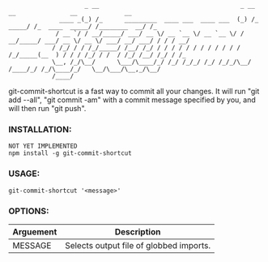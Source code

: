 
                         _ __                                       _ __             __               __             __ 
                  ____ _(_) /_      _________  ____ ___  ____ ___  (_) /_      _____/ /_  ____  _____/ /________  __/ /_
                 / __ `/ / __/_____/ ___/ __ \/ __ `__ \/ __ `__ \/ / __/_____/ ___/ __ \/ __ \/ ___/ __/ ___/ / / / __/
                / /_/ / / /_/_____/ /__/ /_/ / / / / / / / / / / / / /_/_____(__  ) / / / /_/ / /  / /_/ /__/ /_/ / /_  
                \__, /_/\__/      \___/\____/_/ /_/ /_/_/ /_/ /_/_/\__/     /____/_/ /_/\____/_/   \__/\___/\__,_/\__/  
                /____/                                                                                                   


git-commit-shortcut is a fast way to commit all your changes. It will run "git add --all", "git commit -am" with a commit message specified by you, and will then run "git push".

### INSTALLATION:
    NOT YET IMPLEMENTED
    npm install -g git-commit-shortcut

### USAGE:
    git-commit-shortcut '<message>'

### OPTIONS:
|Arguement|Description                                                                                           |
|---------|------------------------------------------------------------------------------------------------------|
|MESSAGE  |Selects output file of globbed imports.                                                               |

